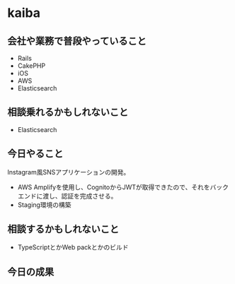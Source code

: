 # kaiba

## 会社や業務で普段やっていること

- Rails
- CakePHP
- iOS
- AWS
- Elasticsearch

## 相談乗れるかもしれないこと

- Elasticsearch

## 今日やること

Instagram風SNSアプリケーションの開発。

- AWS Amplifyを使用し、CognitoからJWTが取得できたので、それをバックエンドに渡し、認証を完成させる。
- Staging環境の構築

## 相談するかもしれないこと

- TypeScriptとかWeb packとかのビルド

## 今日の成果



